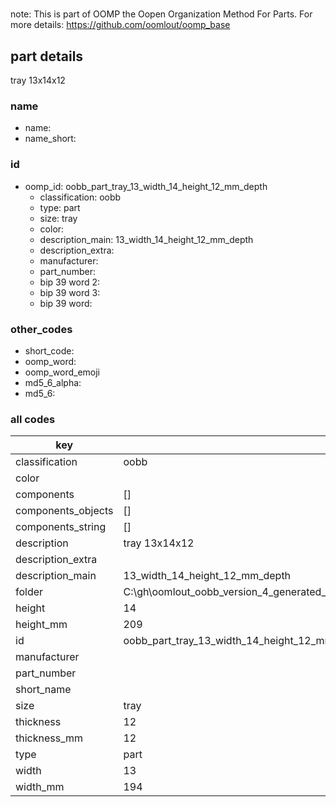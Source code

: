 #   

note: This is part of OOMP the Oopen Organization Method For Parts. For more details: https://github.com/oomlout/oomp_base

##  part details



tray 13x14x12

### name
* name: 
* name_short: 
### id
* oomp_id: oobb_part_tray_13_width_14_height_12_mm_depth
  * classification: oobb
  * type: part
  * size: tray
  * color: 
  * description_main: 13_width_14_height_12_mm_depth
  * description_extra: 
  * manufacturer: 
  * part_number: 
  * bip 39 word 2: 
  * bip 39 word 3: 
  * bip 39 word: 

### other_codes
* short_code: 
* oomp_word: 
* oomp_word_emoji 
* md5_6_alpha: 
* md5_6: 









### all codes 
| key | value |  
| --- | --- |  
| classification | oobb |  
| color |  |  
| components | [] |  
| components_objects | [] |  
| components_string | [] |  
| description | tray 13x14x12 |  
| description_extra |  |  
| description_main | 13_width_14_height_12_mm_depth |  
| folder | C:\gh\oomlout_oobb_version_4_generated_parts\things\oobb_part_tray_13_width_14_height_12_mm_depth |  
| height | 14 |  
| height_mm | 209 |  
| id | oobb_part_tray_13_width_14_height_12_mm_depth |  
| manufacturer |  |  
| part_number |  |  
| short_name |  |  
| size | tray |  
| thickness | 12 |  
| thickness_mm | 12 |  
| type | part |  
| width | 13 |  
| width_mm | 194 |  
